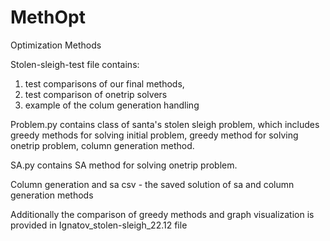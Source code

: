 # MethOpt
Optimization Methods

Stolen-sleigh-test file contains:
1) test comparisons of our final methods, 
2) test comparison of onetrip solvers  
3) example of the colum generation handling

Problem.py contains class of santa's stolen sleigh problem, which includes greedy methods for solving initial problem, greedy method for solving onetrip problem, column generation method.

SA.py contains SA method for solving onetrip problem.

Column generation and sa csv - the saved solution of sa and column generation methods 

Additionally the comparison of greedy methods and graph visualization is provided in Ignatov_stolen-sleigh_22.12 file
